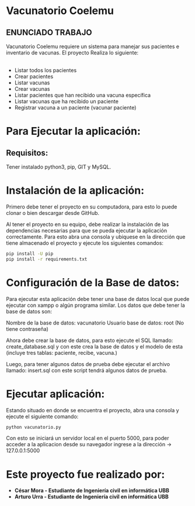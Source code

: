 # Vacunatorio Coelemu

## ENUNCIADO TRABAJO

Vacunatorio Coelemu requiere un sistema para manejar sus pacientes e inventario de vacunas. El proyecto Realiza lo siguiente:<br>
<br>
- Listar todos los pacientes<br>
- Crear pacientes<br>
- Listar vacunas<br>
- Crear vacunas<br>
- Listar pacientes que han recibido una vacuna específica<br>
- Listar vacunas que ha recibido un paciente<br>
- Registrar vacuna a un paciente (vacunar paciente)<br>
</div>

# Para Ejecutar la aplicación:


## Requisitos:

Tener instalado python3, pip, GIT y MySQL.

# Instalación de la aplicación:

Primero debe tener el proyecto en su computadora, para esto lo puede clonar o bien descargar desde GitHub.

Al tener el proyecto en su equipo, debe realizar la instalación de las dependencias necesarias para que se pueda ejecutar la aplicación correctamente. Para esto abra una consola y ubiquese en la dirección que tiene almacenado el proyecto y ejecute los siguientes comandos:

```bash
pip install -U pip
pip install -r requirements.txt
```


# Configuración de la Base de datos:

Para ejecutar esta aplicación debe tener una base de datos local que puede ejecutar con xampp o algún programa similar.
Los datos que debe tener la base de datos son:

Nombre de la base de datos: vacunatorio
Usuario base de datos: root
(No tiene contraseña) 

Ahora debe crear la base de datos, para esto ejecute el SQL llamado: create_database.sql y con este crea la base de datos y el modelo de esta (incluye tres tablas: paciente, recibe, vacuna.)

Luego, para tener algunos datos de prueba debe ejecutar el archivo llamado: insert.sql
con este script tendrá algunos datos de prueba.


# Ejecutar aplicación:

Estando situado en donde se encuentra el proyecto, abra una consola y ejecute el siguiente comando:

```bash
python vacunatorio.py
```
Con esto se iniciará un servidor local en el puerto 5000, para poder acceder a la aplicacion
desde su navegador ingrese a la dirección -> 127.0.0.1:5000


# Este proyecto fue realizado por:

* **César Mora - Estudiante de Ingeniería civil en informática UBB**
* **Arturo Urra - Estudiante de Ingeniería civil en informática UBB**

